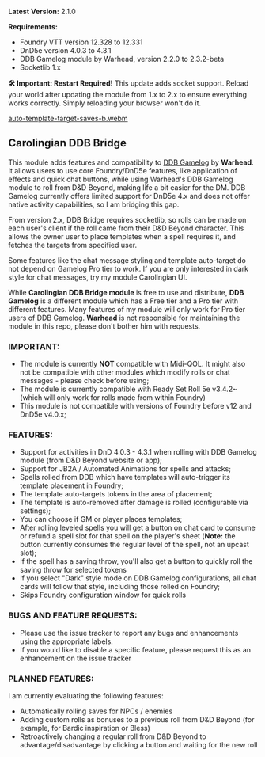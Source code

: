**Latest Version:** 2.1.0

**Requirements:** 
- Foundry VTT version 12.328 to 12.331
- DnD5e version 4.0.3 to 4.3.1
- DDB Gamelog module by Warhead, version 2.2.0 to 2.3.2-beta
- Socketlib 1.x

**🛠 Important: Restart Required!**
This update adds socket support. Reload your world after updating the module from 1.x to 2.x to ensure everything works correctly. Simply reloading your browser won't do it.

[auto-template-target-saves-b.webm](https://github.com/user-attachments/assets/6e7a39eb-ef04-46e7-9c94-e22365e546b2)

## Carolingian DDB Bridge
This module adds features and compatibility to [DDB Gamelog](https://github.com/IamWarHead/ddb-game-log/) by **Warhead**. It allows users to use core Foundry/DnD5e features, like application of effects and quick chat buttons, while using Warhead's DDB Gamelog module to roll from D&D Beyond, making life a bit easier for the DM. 
DDB Gamelog currently offers limited support for DnD5e 4.x and does not offer native activity capabilities, so I am bridging this gap. 

From version 2.x, DDB Bridge requires socketlib, so rolls can be made on each user's client if the roll came from their D&D Beyond character. This allows the owner user to place templates when a spell requires it, and fetches the targets from specified user.

Some features like the chat message styling and template auto-target do not depend on Gamelog Pro tier to work. If you are only interested in dark style for chat messages, try my module Carolingian UI.

While **Carolingian DDB Bridge module** is free to use and distribute, **DDB Gamelog** is a different module which has a Free tier and a Pro tier with different features. Many features of my module will only work for Pro tier users of DDB Gamelog. **Warhead** is not responsible for maintaining the module in this repo, please don't bother him with requests. 


### IMPORTANT:
- The module is currently **NOT** compatible with Midi-QOL. It might also not be compatible with other modules which modify rolls or chat messages - please check before using;
- The module is currently compatible with Ready Set Roll 5e v3.4.2~ (which will only work for rolls made from within Foundry)
- This module is not compatible with versions of Foundry before v12 and DnD5e v4.0.x;

### FEATURES:
- Support for activities in DnD 4.0.3 - 4.3.1 when rolling with DDB Gamelog module (from D&D Beyond website or app);
- Support for JB2A / Automated Animations for spells and attacks;
- Spells rolled from DDB which have templates will auto-trigger its template placement in Foundry;
- The template auto-targets tokens in the area of placement;
- The template is auto-removed after damage is rolled (configurable via settings);
- You can choose if GM or player places templates;
- After rolling leveled spells you will get a button on chat card to consume or refund a spell slot for that spell on the player's sheet (**Note:** the button currently consumes the regular level of the spell, not an upcast slot);
- If the spell has a saving throw, you'll also get a button to quickly roll the saving throw for selected tokens
- If you select "Dark" style mode on DDB Gamelog configurations, all chat cards will follow that style, including those rolled on Foundry;
- Skips Foundry configuration window for quick rolls

### BUGS AND FEATURE REQUESTS:
- Please use the issue tracker to report any bugs and enhancements using the appropriate labels.
- If you would like to disable a specific feature, please request this as an enhancement on the issue tracker

### PLANNED FEATURES:
I am currently evaluating the following features:
- Automatically rolling saves for NPCs / enemies
- Adding custom rolls as bonuses to a previous roll from D&D Beyond (for example, for Bardic inspiration or Bless)
- Retroactively changing a regular roll from D&D Beyond to advantage/disadvantage by clicking a button and waiting for the new roll
